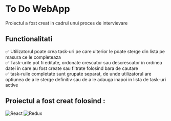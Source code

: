 # To Do WebApp

Proiectul a fost creat in cadrul unui proces de intervievare

## Functionalitati 

:white_check_mark: Utilizatorul poate crea task-uri pe care ulterior le poate sterge din lista pe masura ce le completeaza
<br>
:white_check_mark: Task-urile pot fi editate, ordonate crescator sau descrescator in ordinea datei in care au fost create sau filtrate folosind bara de cautare
<br>
:white_check_mark: task-ruile completate sunt grupate separat, de unde utilizatorul are optiunea de a le sterge definitiv sau de a le adauga inapoi in lista de task-uri active 


## Proiectul a fost creat folosind :

![React](https://img.shields.io/badge/React-20232A?style=for-the-badge&logo=react&logoColor=61DAFB)
![Redux](https://img.shields.io/badge/Redux-593D88?style=for-the-badge&logo=redux&logoColor=white)
